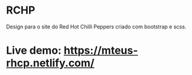 # RCHP
Design para o site do Red Hot Chilli Peppers criado com bootstrap e scss.

# Live demo: https://mteus-rhcp.netlify.com/

